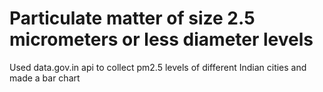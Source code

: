 # Particulate matter of size 2.5 micrometers or less diameter levels 
Used data.gov.in api to collect pm2.5 levels of different Indian cities and made a bar chart
